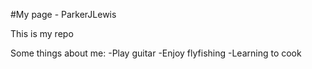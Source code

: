 #My page - ParkerJLewis

This is my repo

Some things about me:
-Play guitar
-Enjoy flyfishing
-Learning to cook
